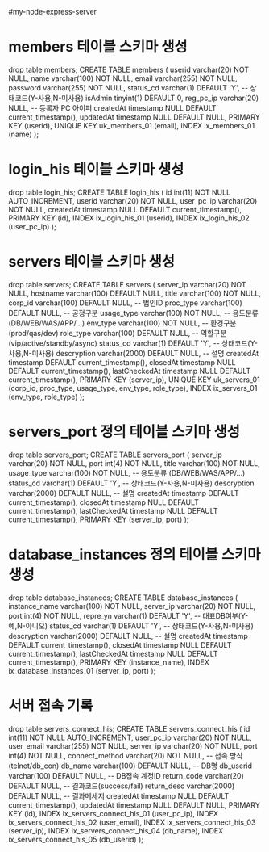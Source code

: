 
#my-node-express-server


# members 테이블 스키마 생성
drop table members;
CREATE TABLE members (
  userid varchar(20) NOT NULL,
  name varchar(100) NOT NULL,
  email varchar(255) NOT NULL,
  password varchar(255) NOT NULL,
  status_cd varchar(1) DEFAULT 'Y',    -- 상태코드(Y-사용,N-미사용)
  isAdmin tinyint(1) DEFAULT 0,
  reg_pc_ip varchar(20) NULL,   -- 등록자 PC 아이피
  createdAt timestamp NULL DEFAULT current_timestamp(),
  updatedAt timestamp NULL DEFAULT NULL,
  PRIMARY KEY (userid),
  UNIQUE KEY uk_members_01 (email),
  INDEX ix_members_01 (name)
);


# login_his 테이블 스키마 생성
drop table login_his;
CREATE TABLE login_his (
  id int(11) NOT NULL AUTO_INCREMENT,
  userid varchar(20) NOT NULL,
  user_pc_ip varchar(20) NOT NULL,
  createdAt timestamp NULL DEFAULT current_timestamp(),
  PRIMARY KEY (id),
  INDEX ix_login_his_01 (userid),
  INDEX ix_login_his_02 (user_pc_ip)
);


# servers 테이블 스키마 생성
drop table servers;
CREATE TABLE servers (
  server_ip varchar(20) NOT NULL,
  hostname varchar(100) DEFAULT NULL,
  title varchar(100) NOT NULL,
  corp_id varchar(100) DEFAULT NULL,  -- 법인ID
  proc_type varchar(100) DEFAULT NULL,   -- 공정구분
  usage_type varchar(100) NOT NULL,   -- 용도분류 (DB/WEB/WAS/APP/...)
  env_type varchar(100) NOT NULL,   -- 환경구분 (prod/qas/dev)
  role_type varchar(100) DEFAULT NULL,   -- 역할구분 (vip/active/standby/async)
  status_cd varchar(1) DEFAULT 'Y',    -- 상태코드(Y-사용,N-미사용)
  descryption varchar(2000) DEFAULT NULL,   -- 설명
  createdAt timestamp DEFAULT current_timestamp(),
  closedAt timestamp NULL DEFAULT current_timestamp(),
  lastCheckedAt timestamp NULL DEFAULT current_timestamp(),
  PRIMARY KEY (server_ip),
  UNIQUE KEY uk_servers_01 (corp_id, proc_type, usage_type, env_type, role_type),
  INDEX ix_servers_01 (env_type, role_type)
);


# servers_port 정의 테이블 스키마 생성
drop table servers_port;
CREATE TABLE servers_port (
  server_ip varchar(20) NOT NULL,
  port int(4) NOT NULL,
  title varchar(100) NOT NULL,
  usage_type varchar(100) NOT NULL,   -- 용도분류 (DB/WEB/WAS/APP/...)
  status_cd varchar(1) DEFAULT 'Y',       -- 상태코드(Y-사용,N-미사용)
  descryption varchar(2000) DEFAULT NULL,   -- 설명
  createdAt timestamp DEFAULT current_timestamp(),
  closedAt timestamp NULL DEFAULT current_timestamp(),
  lastCheckedAt timestamp NULL DEFAULT current_timestamp(),
  PRIMARY KEY (server_ip, port)
);

# database_instances 정의 테이블 스키마 생성
drop table database_instances;
CREATE TABLE database_instances (
  instance_name varchar(100) NOT NULL,
  server_ip varchar(20) NOT NULL,
  port int(4) NOT NULL,
  repre_yn varchar(1) DEFAULT 'Y',       -- 대표DB여부(Y-예,N-아니오)
  status_cd varchar(1) DEFAULT 'Y',       -- 상태코드(Y-사용,N-미사용)
  descryption varchar(2000) DEFAULT NULL,   -- 설명
  createdAt timestamp DEFAULT current_timestamp(),
  closedAt timestamp NULL DEFAULT current_timestamp(),
  lastCheckedAt timestamp NULL DEFAULT current_timestamp(),
  PRIMARY KEY (instance_name),
  INDEX ix_database_instances_01 (server_ip, port)
);




# 서버 접속 기록
drop table servers_connect_his;
CREATE TABLE servers_connect_his (
  id int(11) NOT NULL AUTO_INCREMENT,
  user_pc_ip varchar(20) NOT NULL,
  user_email varchar(255) NOT NULL,
  server_ip varchar(20) NOT NULL,
  port int(4) NOT NULL,
  connect_method varchar(20) NOT NULL,  -- 접속 방식(telnet/db_con)
  db_name varchar(100) DEFAULT NULL,  -- DB명
  db_userid varchar(100) DEFAULT NULL,  -- DB접속 계정ID
  return_code varchar(20) DEFAULT NULL,   -- 결과코드(success/fail)
  return_desc varchar(2000) DEFAULT NULL,   -- 결과메세지
  createdAt timestamp NULL DEFAULT current_timestamp(),
  updatedAt timestamp NULL DEFAULT NULL,
  PRIMARY KEY (id),
  INDEX ix_servers_connect_his_01 (user_pc_ip),
  INDEX ix_servers_connect_his_02 (user_email),
  INDEX ix_servers_connect_his_03 (server_ip),
  INDEX ix_servers_connect_his_04 (db_name),
  INDEX ix_servers_connect_his_05 (db_userid)
);

